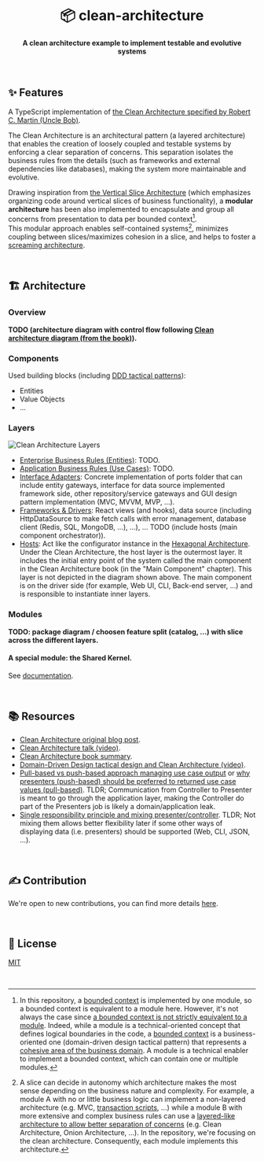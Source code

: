<br>
<div align="center">
    <h1>📦 clean-architecture</h1>
    <strong>A clean architecture example to implement testable and evolutive systems</strong>
</div>
<br>
<br>

## ✨ Features

A TypeScript implementation of [the Clean Architecture specified by Robert C. Martin (Uncle Bob)](https://blog.cleancoder.com/uncle-bob/2012/08/13/the-clean-architecture.html).

The Clean Architecture is an architectural pattern (a layered architecture) that enables the creation of loosely coupled and testable systems by enforcing a clear separation of concerns. This separation isolates the business rules from the details (such as frameworks and external dependencies like databases), making the system more maintainable and evolutive.

Drawing inspiration from [the Vertical Slice Architecture](https://www.jimmybogard.com/vertical-slice-architecture/) (which emphasizes organizing code around vertical slices of business functionality), a **modular architecture** has been also implemented to encapsulate and group all concerns from presentation to data per bounded context[^1].  
This modular approach enables self-contained systems[^2], minimizes coupling between slices/maximizes cohesion in a slice, and helps to foster a [screaming architecture](https://blog.cleancoder.com/uncle-bob/2011/09/30/Screaming-Architecture.html).

[^1]: In this repository, a [bounded context](https://martinfowler.com/bliki/BoundedContext.html) is implemented by one module, so a bounded context is equivalent to a module here. However, it's not always the case since [a bounded context is not strictly equivalent to a module](https://stackoverflow.com/a/77923055). Indeed, while a module is a technical-oriented concept that defines logical boundaries in the code, a [bounded context](https://deviq.com/domain-driven-design/bounded-context) is a business-oriented one (domain-driven design tactical pattern) that represents a [cohesive area of the business domain](https://ddd-practitioners.com/2023/03/07/the-difference-between-domains-subdomains-and-bounded-contexts/). A module is a technical enabler to implement a bounded context, which can contain one or multiple modules.

[^2]: A slice can decide in autonomy which architecture makes the most sense depending on the business nature and complexity. For example, a module A with no or little business logic can implement a non-layered architecture (e.g. MVC, [transaction scripts](https://martinfowler.com/eaaCatalog/transactionScript.html), ...) while a module B with more extensive and complex business rules can use a [layered-like architecture to allow better separation of concerns](https://ddd-practitioners.com/home/glossary/layered-architecture/) (e.g. Clean Architecture, Onion Architecture, ...). In the repository, we're focusing on the clean architecture. Consequently, each module implements this architecture.

<br>

## 🏗️ Architecture

### Overview

**TODO (architecture diagram with control flow following [Clean architecture diagram (from the book)](https://i.sstatic.net/K44FQ.jpg)).**

### Components

Used building blocks (including [DDD tactical patterns](https://vaadin.com/blog/ddd-part-2-tactical-domain-driven-design)):

- Entities
- Value Objects
- ...

### Layers

![Clean Architecture Layers](https://blog.cleancoder.com/uncle-bob/images/2012-08-13-the-clean-architecture/CleanArchitecture.jpg)

- [Enterprise Business Rules (Entities)](./modules/catalog/src/entities/): TODO.
- [Application Business Rules (Use Cases)](./modules/catalog/src/useCases/): TODO.
- [Interface Adapters](./modules/catalog/src/adapters/): Concrete implementation of ports folder that can include entity gateways, interface for data source implemented framework side, other repository/service gateways and GUI design pattern implementation (MVC, MVVM, MVP, ...).
- [Frameworks & Drivers](./modules/catalog/src/frameworks/): React views (and hooks), data source (including HttpDataSource to make fetch calls with error management, database client (Redis, SQL, MongoDB, ...), ...), ... TODO (include hosts (main component orchestrator)).
- [Hosts](./hosts): Act like the configurator instance in the [Hexagonal Architecture](https://alistaircockburn.com/Hexagonal%20Budapest%2023-05-18.pdf). Under the Clean Architecture, the host layer is the outermost layer. It includes the initial entry point of the system called the main component in the Clean Architecture book (in the "Main Component" chapter). This layer is not depicted in the diagram shown above. The main component is on the driver side (for example, Web UI, CLI, Back-end server, ...) and is responsible to instantiate inner layers.

### Modules

**TODO: package diagram / choosen feature split (catalog, ...) with slice across the different layers.**

#### A special module: the Shared Kernel.

See [documentation](./modules/shared-kernel/).

<br>

## 📚 Resources

- [Clean Architecture original blog post](https://blog.cleancoder.com/uncle-bob/2012/08/13/the-clean-architecture.html).
- [Clean Architecture talk (video)](https://www.youtube.com/watch?v=Nsjsiz2A9mg).
- [Clean Architecture book summary](https://github.com/serodriguez68/clean-architecture/).
- [Domain-Driven Design tactical design and Clean Architecture (video)](https://www.youtube.com/watch?v=hf_XBb5cSoA).
- [Pull-based vs push-based approach managing use case output](https://softwareengineering.stackexchange.com/a/420360) or [why presenters (push-based) should be preferred to returned use case values (pull-based)](https://lukemorton.tech/articles/nuances-in-clean-architecture). TLDR; Communication from Controller to Presenter is meant to go through the application layer, making the Controller do part of the Presenters job is likely a domain/application leak.
- [Single responsibility principle and mixing presenter/controller](https://stackoverflow.com/questions/64415618/clean-architecture-controller-and-presenter-should-always-be-separate-classes-o). TLDR; Not mixing them allows better flexibility later if some other ways of displaying data (i.e. presenters) should be supported (Web, CLI, JSON, ...).

<br>

## ✍️ Contribution

We're open to new contributions, you can find more details [here](https://github.com/adbayb/clean-architecture/blob/main/CONTRIBUTING.md).

<br>

## 📖 License

[MIT](https://github.com/adbayb/clean-architecture/blob/main/LICENSE "License MIT")

<br>
